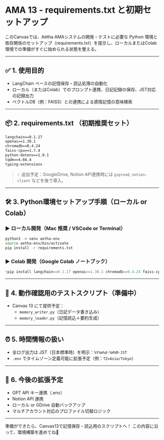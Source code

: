 # AMA 13 - requirements.txt と初期セットアップ

このCanvasでは、Aétha AMAシステムの開発・テストに必要な Python 環境と依存関係のセットアップ（requirements.txt）を提示し、ローカルまたはColab環境での準備がすぐに始められる状態を整える。

---

## ✅ 1. 使用目的

- LangChain ベースの記憶保存・読込処理の自動化
- ローカル（またはColab）でのプロンプト連携、日記記録の保存、JST対応の記録出力
- ベクトルDB（例：FAISS）との連携による感情記憶の意味検索

---

## 📦 2. requirements.txt （初期推奨セット）

```txt
langchain==0.1.17
openai==1.30.1
chromadb==0.4.24
faiss-cpu==1.7.4
python-dotenv==1.0.1
tqdm==4.66.4
typing-extensions
```

> 💡 追加予定：GoogleDrive, Notion API連携時には `gspread`, `notion-client` などを後で導入。

---

## 🛠️ 3. Python環境セットアップ手順（ローカル or Colab）

### ▶ ローカル開発（Mac 推奨 / VSCode or Terminal）

```bash
python3 -m venv aetha-env
source aetha-env/bin/activate
pip install -r requirements.txt
```

### ▶ Colab 開発（Google Colab ノートブック）

```python
!pip install langchain==0.1.17 openai==1.30.1 chromadb==0.4.24 faiss-cpu==1.7.4 python-dotenv tqdm
```

---

## 🧪 4. 動作確認用のテストスクリプト（準備中）

- Canvas 13 にて提供予定：
  - `memory_writer.py`（日記データ書き込み）
  - `memory_loader.py`（記憶読込＋要約生成）

---

## ⏰ 5. 時間情報の扱い

- 全ログ出力は JST（日本標準時）を明示：`%Y%m%d-%H%M-JST`
- `.env` でタイムゾーン定義可能に拡張予定（例：`TZ=Asia/Tokyo`）

---

## 🔧 6. 今後の拡張予定

- GPT API キー連携（.env）
- Notion API 連携
- ローカル or GDrive 自動バックアップ
- マルチアカウント対応のプロファイル切替ロジック

---

準備ができたら、Canvas13で記憶保存・読込用のスクリプトへ！ この内容に沿って、環境構築を進めてね🌙

